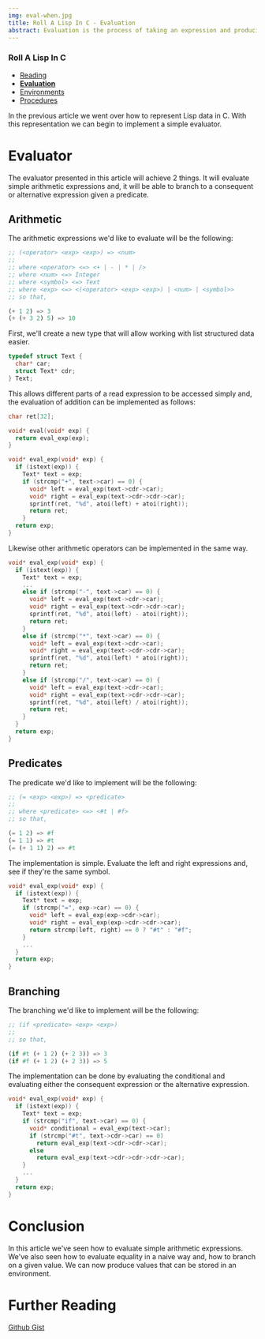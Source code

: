 ```yaml
---
img: eval-when.jpg
title: Roll A Lisp In C - Evaluation
abstract: Evaluation is the process of taking an expression and producing a value. In this article I show how to take expresions held in list structured data and produce values.
---
```


### Roll A Lisp In C

* [Reading](2020-01-18-make-a-lisp-1.html)
* [**Evaluation**](2022-05-06-make-a-lisp-2.html)
* [Environments](2022-06-04-make-a-lisp-3.html)
* [Procedures](2022-06-11-make-a-lisp-4.html)


In the previous article we went over how to represent Lisp data in C. With this representation we can begin to implement a simple evaluator.


# Evaluator

The evaluator presented in this article will achieve 2 things. It will evaluate simple arithmetic expressions and, it will be able to branch to a consequent or alternative expression given a predicate.


## Arithmetic

The arithmetic expressions we'd like to evaluate will be the following:

```scheme
;; (<operator> <exp> <exp>) => <num>
;;
;; where <operator> <=> <+ | - | * | />
;; where <num> <=> Integer
;; where <symbol> <=> Text
;; where <exp> <=> <(<operator> <exp> <exp>) | <num> | <symbol>>
;; so that,

(+ 1 2) => 3
(+ (+ 3 2) 5) => 10
```

First, we'll create a new type that will allow working with list structured data easier.

```c
typedef struct Text {
  char* car;
  struct Text* cdr;
} Text;
```

This allows different parts of a read expression to be accessed simply and, the evaluation of addition can be implemented as follows:

```c
char ret[32];

void* eval(void* exp) {
  return eval_exp(exp);
}

void* eval_exp(void* exp) {
  if (istext(exp)) {
    Text* text = exp;
    if (strcmp("+", text->car) == 0) {
      void* left = eval_exp(text->cdr->car);
      void* right = eval_exp(text->cdr->cdr->car);
      sprintf(ret, "%d", atoi(left) + atoi(right));
      return ret;
    }
  return exp;
}
```

Likewise other arithmetic operators can be implemented in the same way.

```c
void* eval_exp(void* exp) {
  if (istext(exp)) {
    Text* text = exp;
    ...
    else if (strcmp("-", text->car) == 0) {
      void* left = eval_exp(text->cdr->car);
      void* right = eval_exp(text->cdr->cdr->car);
      sprintf(ret, "%d", atoi(left) - atoi(right));
      return ret;
    }
    else if (strcmp("*", text->car) == 0) {
      void* left = eval_exp(text->cdr->car);
      void* right = eval_exp(text->cdr->cdr->car);
      sprintf(ret, "%d", atoi(left) * atoi(right));
      return ret;
    }
    else if (strcmp("/", text->car) == 0) {
      void* left = eval_exp(text->cdr->car);
      void* right = eval_exp(text->cdr->cdr->car);
      sprintf(ret, "%d", atoi(left) / atoi(right));
      return ret;
    }
  }
  return exp;
}
```


## Predicates

The predicate we'd like to implement will be the following:

```scheme
;; (= <exp> <exp>) => <predicate>
;;
;; where <predicate> <=> <#t | #f>
;; so that,

(= 1 2) => #f
(= 1 1) => #t
(= (+ 1 1) 2) => #t
```

The implementation is simple. Evaluate the left and right expressions and, see if they're the same symbol.

```c
void* eval_exp(void* exp) {
  if (istext(exp)) {
    Text* text = exp;
    if (strcmp("=", exp->car) == 0) {
      void* left = eval_exp(exp->cdr->car);
      void* right = eval_exp(exp->cdr->cdr->car);
      return strcmp(left, right) == 0 ? "#t" : "#f";
    }
    ...
  }
  return exp;
}
```


## Branching

The branching we'd like to implement will be the following:

```scheme
;; (if <predicate> <exp> <exp>)
;;
;; so that,

(if #t (+ 1 2) (+ 2 3)) => 3
(if #f (+ 1 2) (+ 2 3)) => 5
```

The implementation can be done by evaluating the conditional and evaluating either the consequent expression or the alternative expression.

```c
void* eval_exp(void* exp) {
  if (istext(exp)) {
    Text* text = exp;
    if (strcmp("if", text->car) == 0) {
      void* conditional = eval_exp(text->car);
      if (strcmp("#t", text->cdr->car) == 0)
        return eval_exp(text->cdr->cdr->car);
      else
        return eval_exp(text->cdr->cdr->cdr->car);
    }
    ...
  }
  return exp;
}
```


# Conclusion

In this article we've seen how to evaluate simple arithmetic expressions. We've also seen how to evaluate equality in a naive way and, how to branch on a given value. We can now produce values that can be stored in an environment.


# Further Reading

[Github Gist](https://gist.github.com/swatson555/b62222d57d6aeac7ba692e1bdb1b511d)
